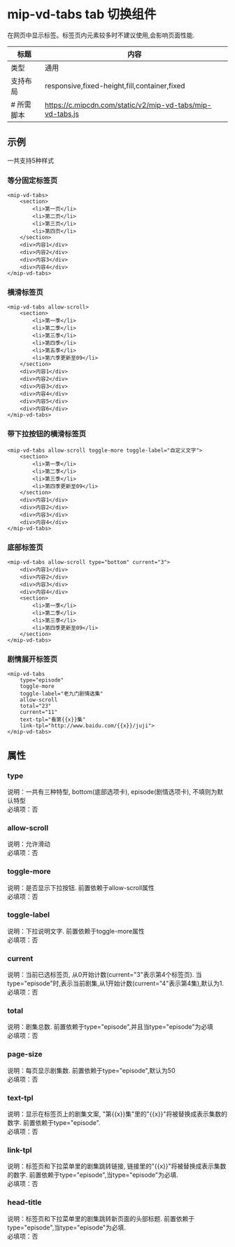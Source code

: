 # mip-vd-tabs tab 切换组件

在网页中显示标签。标签页内元素较多时不建议使用,会影响页面性能.

标题|内容
----|----
类型|通用
支持布局|responsive,fixed-height,fill,container,fixed
# 所需脚本|https://c.mipcdn.com/static/v2/mip-vd-tabs/mip-vd-tabs.js

## 示例

一共支持5种样式

### 等分固定标签页

```
<mip-vd-tabs>
    <section>
        <li>第一页</li>
        <li>第二页</li>
        <li>第三页</li>
        <li>第四页</li>
    </section>
    <div>内容1</div>
    <div>内容2</div>
    <div>内容3</div>
    <div>内容4</div>
</mip-vd-tabs>
```
### 横滑标签页

```
<mip-vd-tabs allow-scroll>
    <section>
        <li>第一季</li>
        <li>第二季</li>
        <li>第三季</li>
        <li>第四季</li>
        <li>第五季</li>
        <li>第六季更新至09</li>
    </section>
    <div>内容1</div>
    <div>内容2</div>
    <div>内容3</div>
    <div>内容4</div>
    <div>内容5</div>
    <div>内容6</div>
</mip-vd-tabs>
```

### 带下拉按钮的横滑标签页

```
<mip-vd-tabs allow-scroll toggle-more toggle-label="自定义文字">
    <section>
        <li>第一季</li>
        <li>第二季</li>
        <li>第三季</li>
        <li>第四季更新至09</li>
    </section>
    <div>内容1</div>
    <div>内容2</div>
    <div>内容3</div>
    <div>内容4</div>
</mip-vd-tabs>
```

### 底部标签页

```
<mip-vd-tabs allow-scroll type="bottom" current="3">
    <div>内容1</div>
    <div>内容2</div>
    <div>内容3</div>
    <div>内容4</div>
    <section>
        <li>第一季</li>
        <li>第二季</li>
        <li>第三季</li>
        <li>第四季更新至09</li>
    </section>
</mip-vd-tabs>
```

### 剧情展开标签页
```
<mip-vd-tabs
    type="episode"
    toggle-more
    toggle-label="老九门剧情选集"
    allow-scroll
    total="23"
    current="11"
    text-tpl="看第{{x}}集"
    link-tpl="http://www.baidu.com/{{x}}/juji">
</mip-vd-tabs>
```

## 属性

### type

说明：一共有三种特型, bottom(底部选项卡), episode(剧情选项卡), 不填则为默认特型  
必填项：否

### allow-scroll

说明：允许滑动  
必填项：否

### toggle-more

说明：是否显示下拉按钮. 前置依赖于allow-scroll属性  
必填项：否

### toggle-label

说明：下拉说明文字. 前置依赖于toggle-more属性  
必填项：否

### current

说明：当前已选标签页, 从0开始计数(current="3"表示第4个标签页). 当type="episode"时,表示当前剧集,从1开始计数(current="4"表示第4集),默认为1.  
必填项：否

### total

说明：剧集总数. 前置依赖于type="episode",并且当type="episode"为必填  
必填项：否

### page-size

说明：每页显示剧集数. 前置依赖于type="episode",默认为50  
必填项：否

### text-tpl

说明：显示在标签页上的剧集文案, "第{{x}}集"里的"{{x}}"将被替换成表示集数的数字. 前置依赖于type="episode".  
必填项：否

### link-tpl

说明：标签页和下拉菜单里的剧集跳转链接, 链接里的"{{x}}"将被替换成表示集数的数字. 前置依赖于type="episode",当type="episode"为必填.  
必填项：否

### head-title

说明：标签页和下拉菜单里的剧集跳转新页面的头部标题. 前置依赖于type="episode",当type="episode"为必填.  
必填项：否

